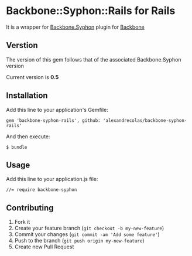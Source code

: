 # Backbone::Syphon::Rails for Rails

It is a wrapper for [Backbone.Syphon](https://github.com/derickbailey/backbone.syphon) plugin for [Backbone](https://github.com/documentcloud/backbone/)
## Verstion
The version of this gem follows that of the associated Backbone.Syphon version

Current version is **0.5**
## Installation

Add this line to your application's Gemfile:

    gem 'backbone-syphon-rails', github: 'alexandrecolas/backbone-syphon-rails'

And then execute:

    $ bundle

## Usage

Add this line to your application.js file:

    //= require backbone-syphon

## Contributing

1. Fork it
2. Create your feature branch (`git checkout -b my-new-feature`)
3. Commit your changes (`git commit -am 'Add some feature'`)
4. Push to the branch (`git push origin my-new-feature`)
5. Create new Pull Request
